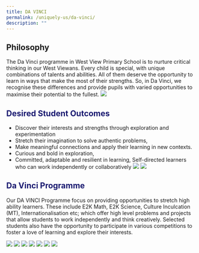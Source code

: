 ```yaml
---
title: DA VINCI
permalink: /uniquely-us/da-vinci/
description: ""
---
```

Philosophy
------------

The Da Vinci programme in West View Primary School is to nurture critical thinking in our West Viewans. Every child is special, with unique combinations of talents and abilities. All of them deserve the opportunity to learn in ways that make the most of their strengths. So, in Da Vinci, we recognise these differences and provide pupils with varied opportunities to maximise their potential to the fullest.
![](/images/DA%20VINCI/image4-min.png)

<h2 style="color:midnightblue">Desired Student Outcomes</h2>

* Discover their interests and strengths through exploration and experimentation
* Stretch their imagination to solve authentic problems,
* Make meaningful connections and apply their learning in new contexts.
* Curious and bold in exploration,
* Committed, adaptable and resilient in learning,
Self-directed learners who can work independently or collaboratively
![](/images/DA%20VINCI/image1-min.png)
![](/images/DA%20VINCI/image7-min.png)

<h2 style="color:midnightblue">Da Vinci Programme</h2>
Our DA VINCI Programme focus on providing opportunities to stretch high ability learners. These include E2K Math, E2K Science, Culture Inculcation (MT), Internationalisation etc; which offer high level problems and projects that allow students to work independently and think creatively. Selected students also have the opportunity to participate in various competitions to foster a love of learning and explore their interests.

![](/images/DA%20VINCI/image2-min.png)
![](/images/DA%20VINCI/image3-min.png)
![](/images/DA%20VINCI/image8-min.png)
![](/images/DA%20VINCI/image6-min.png)
![](/images/DA%20VINCI/image9-min.png)
![](/images/DA%20VINCI/image5-min.png)
![](/images/DA%20VINCI/image10-min.png)